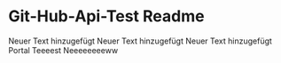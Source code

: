 # Git-Hub-Api-Test Readme

Neuer Text hinzugefügt
Neuer Text hinzugefügt
Neuer Text hinzugefügt
Portal Teeeest
Neeeeeeeeww
